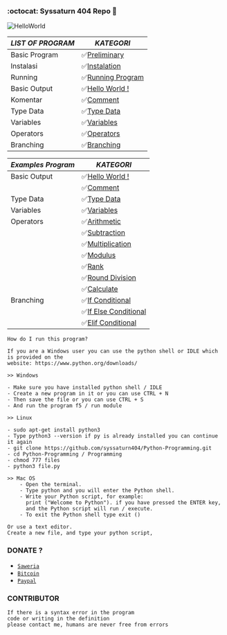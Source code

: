 ### :octocat: Syssaturn 404 Repo  💫

![HelloWorld](https://onlineidealab.com/wp-content/uploads/Easy-2.png.webp)

| _LIST OF PROGRAM_  |      _KATEGORI_                                                                                        |
| ------------------ | ------------------------------------------------------------------------------------------------------ |
|  Basic Program     |✅[Preliminary](https://github.com/syssaturn404/Python-Programming/blob/master/Preliminary.txt)        |
|  Instalasi         |✅[Instalation](https://github.com/syssaturn404/Python-Programming/blob/master/Instalation.txt)        |
|  Running           |✅[Running Program](https://github.com/syssaturn404/Python-Programming/blob/master/Running.txt)        |
|  Basic Output      |✅[Hello World !](https://github.com/syssaturn404/Python-Programming/blob/master/HelloWorld.txt)       |
|  Komentar          |✅[Comment](https://github.com/syssaturn404/Python-Programming/blob/master/Comment.txt)                |
|  Type Data         |✅[Type Data](https://github.com/syssaturn404/Python-Programming/blob/master/TypeData.txt)             |
|  Variables         |✅[Variables](https://github.com/syssaturn404/Python-Programming/blob/master/Variables.txt)            |
|  Operators         |✅[Operators](https://github.com/syssaturn404/Python-Programming/blob/master/Operators/Definition.txt) |
|  Branching         |✅[Branching](https://github.com/syssaturn404/Python-Programming/blob/master/Branching/Definition.txt) |

| *Examples Program* |      _KATEGORI_                                                                                         |
| ------------------ | ------------------------------------------------------------------------------------------------------- |
| Basic Output |✅[Hello World !](https://github.com/syssaturn404/Python-Programming/blob/master/HelloWorld.py)                |
| |✅[Comment](https://github.com/syssaturn404/Python-Programming/blob/master/Comment.py)                                      |
| Type Data    |✅[Type Data](https://github.com/syssaturn404/Python-Programming/blob/master/Typedata.py)                      |
| Variables    |✅[Variables](https://github.com/syssaturn404/Python-Programming/blob/master/variables.py)                     |
| Operators    |✅[Arithmetic](https://github.com/syssaturn404/Python-Programming/blob/master/Operators/Arithmetic.py)         |
| |✅[Subtraction](https://github.com/syssaturn404/Python-Programming/blob/master/Operators/Subtraction.py)                    |
| |✅[Multiplication](https://github.com/syssaturn404/Python-Programming/blob/master/Operators/Multiplication.py)              |
| |✅[Modulus](https://github.com/syssaturn404/Python-Programming/blob/master/Operators/Modulus.py)                            |
| |✅[Rank](https://github.com/syssaturn404/Python-Programming/blob/master/Operators/Rank.py)                                  |
| |✅[Round Division](https://github.com/syssaturn404/Python-Programming/blob/master/Operators/Round_division.py)              |
| |✅[Calculate](https://github.com/syssaturn404/Python-Programming/blob/master/Operators/calc_basic.py)                       |
| Branching    |✅[If Conditional](https://github.com/syssaturn404/Python-Programming/blob/master/Branching/if_conditional.py) |
| |✅[If Else Conditional](https://github.com/syssaturn404/Python-Programming/blob/master/Branching/ifelse_conditional.py)     |
| |✅[Elif Conditional](https://github.com/syssaturn404/Python-Programming/blob/master/Branching/elif_conditional.py)          |
```
How do I run this program?

If you are a Windows user you can use the python shell or IDLE which is provided on the
website: https://www.python.org/downloads/

>> Windows

- Make sure you have installed python shell / IDLE
- Create a new program in it or you can use CTRL + N
- Then save the file or you can use CTRL + S
- And run the program f5 / run module

>> Linux

- sudo apt-get install python3
- Type python3 --version if py is already installed you can continue it again
- git clone https://github.com/syssaturn404/Python-Programming.git
- cd Python-Programming / Programming
- chmod 777 files
- python3 file.py

>> Mac OS
    - Open the terminal.
    - Type python and you will enter the Python shell.
    - Write your Python script, for example: 
      print ("Welcome to Python"). if you have pressed the ENTER key,
      and the Python script will run / execute.
    - To exit the Python shell type exit ()
    
Or use a text editor.
Create a new file, and type your python script,
```
### DONATE ?
* [`Saweria`](https://saweria.co/donate/miawgarong)
* [`Bitcoin`](35oZcwGvePp7j3PQau5cPDKWoQgn8NMBeu)
* [`Paypal`](https://paypal.me/miawgarong)

### CONTRIBUTOR

```
If there is a syntax error in the program 
code or writing in the definition
please contact me, humans are never free from errors
```
